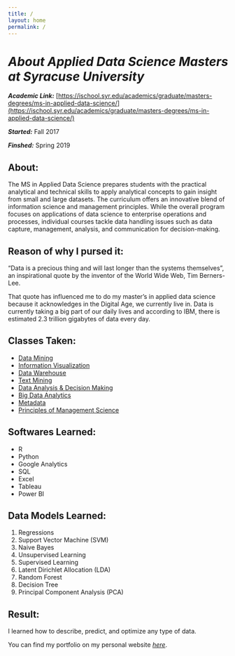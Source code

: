 ```yaml
---
title: /
layout: home
permalink: /
---
```


# _About Applied Data Science Masters at Syracuse University_
_**Academic Link:**_ [https://ischool.syr.edu/academics/graduate/masters-degrees/ms-in-applied-data-science/](https://ischool.syr.edu/academics/graduate/masters-degrees/ms-in-applied-data-science/)

_**Started:**_ Fall 2017

_**Finshed:**_ Spring 2019

## About:
The MS in Applied Data Science prepares students with the practical analytical and technical skills to apply analytical concepts to gain insight from small and large datasets. The curriculum offers an innovative blend of information science and management principles. While the overall program focuses on applications of data science to enterprise operations and processes, individual courses tackle data handling issues such as data capture, management, analysis, and communication for decision-making.

## Reason of why I pursed it:
“Data is a precious thing and will last longer than the systems themselves”, an inspirational quote by the inventor of the World Wide Web, Tim Berners-Lee.

That quote has influenced me to do my master’s in applied data science because it acknowledges in the Digital Age, we currently live in. Data is currently taking a big part of our daily lives and according to IBM, there is estimated 2.3 trillion gigabytes of data every day.

## Classes Taken:
- [Data Mining](Data-Mining/about-course.md)
- [Information Visualization](Information-Visualization/about-course.md)
- [Data Warehouse](Data-Warehouse/about-course.md)
- [Text Mining](Text-Mining/about-course.md)
- [Data Analysis & Decision Making](Data-Analysis-&-Decision-Making/about-course.md)
- [Big Data Analytics](/Big-Data-Analytics/about-course.md)
- [Metadata](/Metadata/about-course.md)
- [Principles of Management Science](Principles-of-Management-Science/about-course.md)

## Softwares Learned:
- R
- Python
- Google Analytics
- SQL
- Excel
- Tableau
- Power BI

## Data Models Learned:
1.  Regressions
2.  Support Vector Machine (SVM)
3.  Naive Bayes
4.  Unsupervised Learning
5.  Supervised Learning
6.  Latent Dirichlet Allocation (LDA)
7.  Random Forest
8.  Decision Tree
9.  Principal Component Analysis (PCA)  

## Result:
I learned how to describe, predict, and optimize any type of data.


You can find my portfolio on my personal website [_here_](https://www.williamdlombardi.com/wdl-ads-portfolio "Applied Data Science Portfolio").
